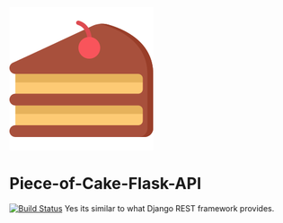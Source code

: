 ![alt text](https://raw.githubusercontent.com/gvaishno/Piece-of-Cake-Flask-API/master/assets/cake.png)
# Piece-of-Cake-Flask-API
[![Build Status](https://travis-ci.com/gvaishno/Piece-of-Cake-Flask-API.svg?branch=master)](https://travis-ci.com/gvaishno/Piece-of-Cake-Flask-API)
Yes its similar to what Django REST framework provides.
